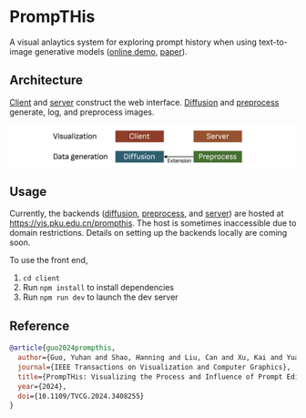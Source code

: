 # PrompTHis

A visual anlaytics system for exploring prompt history when using text-to-image generative models ([online demo](https://vis4sense.github.io/prompthis), [paper](https://doi.org/10.1109/TVCG.2024.3408255)).

## Architecture

[Client](./client/) and [server](./server/) construct the web interface. [Diffusion](./diffusion/) and [preprocess](./preprocess/) generate, log, and preprocess images.

![Architecture](./assets/architecture.png)

## Usage

Currently, the backends ([diffusion](./diffusion/), [preprocess](./preprocess/), and [server](./server/)) are hosted at <https://vis.pku.edu.cn/prompthis>. The host is sometimes inaccessible due to domain restrictions. Details on setting up the backends locally are coming soon.

To use the front end,

1. `cd client`
2. Run `npm install` to install dependencies
3. Run `npm run dev` to launch the dev server

## Reference

```bibTeX
@article{guo2024prompthis,
  author={Guo, Yuhan and Shao, Hanning and Liu, Can and Xu, Kai and Yuan, Xiaoru},
  journal={IEEE Transactions on Visualization and Computer Graphics}, 
  title={PrompTHis: Visualizing the Process and Influence of Prompt Editing during Text-to-Image Creation}, 
  year={2024},
  doi={10.1109/TVCG.2024.3408255}
}
```

